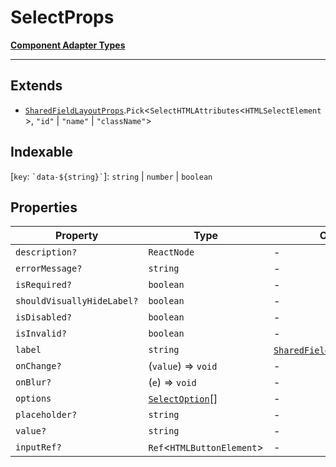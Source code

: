 # SelectProps

[**Component Adapter Types**](component-inventory.md)

***

## Extends

- [`SharedFieldLayoutProps`](FieldLayout.FieldLayoutTypes.Interface.SharedFieldLayoutProps.md).`Pick`\<`SelectHTMLAttributes`\<`HTMLSelectElement`\>, `"id"` \| `"name"` \| `"className"`\>

## Indexable

\[`key`: `` `data-${string}` ``\]: `string` \| `number` \| `boolean`

## Properties

| Property | Type | Overrides | Inherited from |
| ------ | ------ | ------ | ------ |
| <a id="description"></a> `description?` | `ReactNode` | - | [`SharedFieldLayoutProps`](FieldLayout.FieldLayoutTypes.Interface.SharedFieldLayoutProps.md).[`description`](FieldLayout.FieldLayoutTypes.Interface.SharedFieldLayoutProps.md#description) |
| <a id="errormessage"></a> `errorMessage?` | `string` | - | [`SharedFieldLayoutProps`](FieldLayout.FieldLayoutTypes.Interface.SharedFieldLayoutProps.md).[`errorMessage`](FieldLayout.FieldLayoutTypes.Interface.SharedFieldLayoutProps.md#errormessage) |
| <a id="isrequired"></a> `isRequired?` | `boolean` | - | [`SharedFieldLayoutProps`](FieldLayout.FieldLayoutTypes.Interface.SharedFieldLayoutProps.md).[`isRequired`](FieldLayout.FieldLayoutTypes.Interface.SharedFieldLayoutProps.md#isrequired) |
| <a id="shouldvisuallyhidelabel"></a> `shouldVisuallyHideLabel?` | `boolean` | - | [`SharedFieldLayoutProps`](FieldLayout.FieldLayoutTypes.Interface.SharedFieldLayoutProps.md).[`shouldVisuallyHideLabel`](FieldLayout.FieldLayoutTypes.Interface.SharedFieldLayoutProps.md#shouldvisuallyhidelabel) |
| <a id="isdisabled"></a> `isDisabled?` | `boolean` | - | - |
| <a id="isinvalid"></a> `isInvalid?` | `boolean` | - | - |
| <a id="label"></a> `label` | `string` | [`SharedFieldLayoutProps`](FieldLayout.FieldLayoutTypes.Interface.SharedFieldLayoutProps.md).[`label`](FieldLayout.FieldLayoutTypes.Interface.SharedFieldLayoutProps.md#label) | - |
| <a id="onchange"></a> `onChange?` | (`value`) => `void` | - | - |
| <a id="onblur"></a> `onBlur?` | (`e`) => `void` | - | - |
| <a id="options"></a> `options` | [`SelectOption`](Select.SelectTypes.Interface.SelectOption.md)[] | - | - |
| <a id="placeholder"></a> `placeholder?` | `string` | - | - |
| <a id="value"></a> `value?` | `string` | - | - |
| <a id="inputref"></a> `inputRef?` | `Ref`\<`HTMLButtonElement`\> | - | - |
